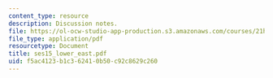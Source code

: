 ```yaml
---
content_type: resource
description: Discussion notes.
file: https://ol-ocw-studio-app-production.s3.amazonaws.com/courses/21h-221-the-places-of-migration-in-united-states-history-fall-2006/f5ac4123b1c362410b50c92c8629c260_ses15_lower_east.pdf
file_type: application/pdf
resourcetype: Document
title: ses15_lower_east.pdf
uid: f5ac4123-b1c3-6241-0b50-c92c8629c260
---
```


